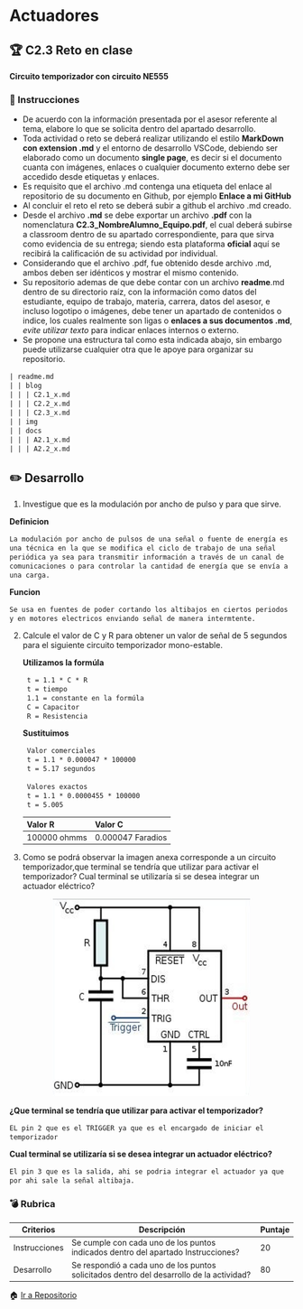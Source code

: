 # Actuadores

## :trophy: C2.3 Reto en clase

**Circuito temporizador con circuito NE555**

### :blue_book: Instrucciones

- De acuerdo con la información presentada por el asesor referente al tema, elabore lo que se solicita dentro del apartado desarrollo.
- Toda actividad o reto se deberá realizar utilizando el estilo **MarkDown con extension .md** y el entorno de desarrollo VSCode, debiendo ser elaborado como un documento **single page**, es decir si el documento cuanta con imágenes, enlaces o cualquier documento externo debe ser accedido desde etiquetas y enlaces.
- Es requisito que el archivo .md contenga una etiqueta del enlace al repositorio de su documento en Github, por ejemplo **Enlace a mi GitHub**
- Al concluir el reto el reto se deberá subir a github el archivo .md creado.
- Desde el archivo **.md** se debe exportar un archivo **.pdf** con la nomenclatura **C2.3_NombreAlumno_Equipo.pdf**, el cual deberá subirse a classroom dentro de su apartado correspondiente, para que sirva como evidencia de su entrega; siendo esta plataforma **oficial** aquí se recibirá la calificación de su actividad por individual.
- Considerando que el archivo .pdf, fue obtenido desde archivo .md, ambos deben ser idénticos y mostrar el mismo contenido.
- Su repositorio ademas de que debe contar con un archivo **readme**.md dentro de su directorio raíz, con la información como datos del estudiante, equipo de trabajo, materia, carrera, datos del asesor, e incluso logotipo o imágenes, debe tener un apartado de contenidos o indice, los cuales realmente son ligas o **enlaces a sus documentos .md**, _evite utilizar texto_ para indicar enlaces internos o externo.
- Se propone una estructura tal como esta indicada abajo, sin embargo puede utilizarse cualquier otra que le apoye para organizar su repositorio.  
``` 
| readme.md
| | blog
| | | C2.1_x.md
| | | C2.2_x.md
| | | C2.3_x.md
| | img
| | docs
| | | A2.1_x.md
| | | A2.2_x.md
```

## :pencil2: Desarrollo

1. Investigue que es la modulación por ancho de pulso y para que sirve.

**Definicion**

    La modulación por ancho de pulsos de una señal o fuente de energía es una técnica en la que se modifica el ciclo de trabajo de una señal periódica ya sea para transmitir información a través de un canal de comunicaciones o para controlar la cantidad de energía que se envía a una carga.

**Funcion**

    Se usa en fuentes de poder cortando los altibajos en ciertos periodos y en motores electricos enviando señal de manera intermtente.

2. Calcule el valor de C y R para obtener un valor de señal de 5 segundos para el siguiente circuito temporizador mono-estable.
   
   **Utilizamos la formúla**

        t = 1.1 * C * R
        t = tiempo
        1.1 = constante en la formúla
        C = Capacitor
        R = Resistencia

    **Sustituimos**
        
        Valor comerciales
        t = 1.1 * 0.000047 * 100000
        t = 5.17 segundos 

        Valores exactos
        t = 1.1 * 0.0000455 * 100000
        t = 5.005

   Valor R | Valor C |
    ---------|----------|
    100000 ohmms |  0.000047 Faradios |



3. Como se podrá observar la imagen anexa corresponde a un circuito temporizador,que terminal se tendría que utilizar para activar el temporizador? Cual terminal se utilizaría si se desea integrar un actuador eléctrico?

 
<p align="center">
    <img alt="NE555" src="../diagramas/C2.x_CircuitoTemporizadorNE555.png" width=350 height=350>
</p>

**¿Que terminal se tendría que utilizar para activar el temporizador?**

    EL pin 2 que es el TRIGGER ya que es el encargado de iniciar el temporizador

**Cual terminal se utilizaría si se desea integrar un actuador eléctrico?**

    El pin 3 que es la salida, ahi se podria integrar el actuador ya que por ahi sale la señal altibaja.


### :bomb: Rubrica

| Criterios     | Descripción                                                                                  | Puntaje |
| ------------- | -------------------------------------------------------------------------------------------- | ------- |
| Instrucciones | Se cumple con cada uno de los puntos indicados dentro del apartado Instrucciones?            | 20 |
| Desarrollo    | Se respondió a cada uno de los puntos solicitados dentro del desarrollo de la actividad?     | 80      |

:house: [Ir a Repositorio](https://github.com/HectorJaramillo/JaramilloHector-SistemasProgramables)